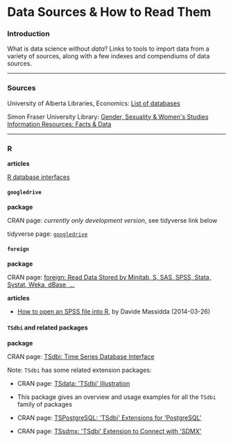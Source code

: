 # Data Sources & How to Read Them

### Introduction

What is data science without _data_?  Links to tools to import data from a variety of sources, along with a few indexes and compendiums of data sources.

---
### Sources

University of Alberta Libraries, Economics: [List of databases](http://guides.library.ualberta.ca/c.php?g=329741&p=2334221)

Simon Fraser University Library: [Gender, Sexuality & Women's Studies Information Resources: Facts & Data](http://www.lib.sfu.ca/help/research-assistance/subject/gsws/factsdata)

---
### R

**articles**

[R database interfaces](http://www.burns-stat.com/r-database-interfaces/)



#### `googledrive`

**package**

CRAN page: _currently only development version_, see tidyverse link below 

tidyverse page: [`googledrive`](https://tidyverse.github.io/googledrive/)



#### `foreign`

**package**

CRAN page: [foreign: Read Data Stored by Minitab, S, SAS, SPSS, Stata, Systat, Weka, dBase, ...]( https://CRAN.R-project.org/package=foreign)

**articles**

* [How to open an SPSS file into R](http://www.milanor.net/blog/how-to-open-an-spss-file-into-r/), by Davide Massidda (2014-03-26)


#### `TSdbi` and related packages

**package**

CRAN page: [TSdbi: Time Series Database Interface]( https://CRAN.R-project.org/package=TSdbi)

Note: `TSdbi` has some related extension packages:

* CRAN page: [TSdata: 'TSdbi' Illustration](https://cran.r-project.org/web/packages/TSdata/index.html)
*  This package gives an overview and usage examples for all the `TSdbi` family of packages

* CRAN page: [TSPostgreSQL: 'TSdbi' Extensions for 'PostgreSQL'](https://cran.r-project.org/web/packages/TSPostgreSQL/index.html)

* CRAN page: [TSsdmx: 'TSdbi' Extension to Connect with 'SDMX'](https://cran.r-project.org/web/packages/TSsdmx/index.html)


